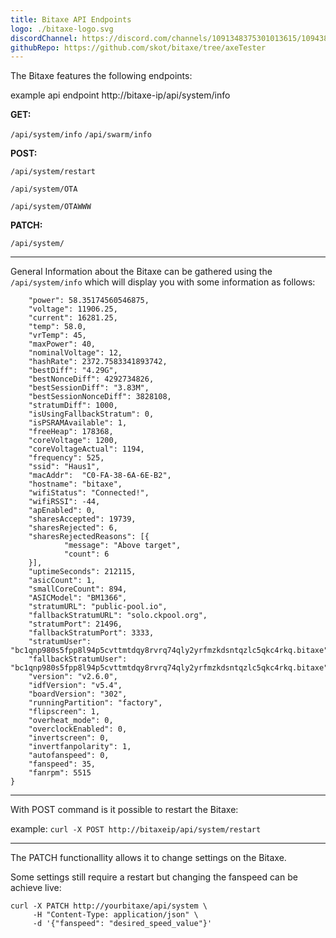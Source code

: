 ```yaml
---
title: Bitaxe API Endpoints
logo: ./bitaxe-logo.svg
discordChannel: https://discord.com/channels/1091348375301013615/1094385604982210633
githubRepo: https://github.com/skot/bitaxe/tree/axeTester
---
```


The Bitaxe features the following endpoints:

example api endpoint http://bitaxe-ip/api/system/info

**GET:**

`/api/system/info`
`/api/swarm/info`

**POST:**

`/api/system/restart`

`/api/system/OTA`

`/api/system/OTAWWW`

**PATCH:**

`/api/system/`

---

General Information about the Bitaxe can be gathered using the `/api/system/info` which will display you with some information as follows:

```{
    "power": 58.35174560546875,
    "voltage": 11906.25,
    "current": 16281.25,
    "temp": 58.0,
    "vrTemp": 45,
    "maxPower": 40,
    "nominalVoltage": 12,
    "hashRate": 2372.7583341893742,
	"bestDiff":	"4.29G",
	"bestNonceDiff": 4292734826,
	"bestSessionDiff": "3.83M",
	"bestSessionNonceDiff":	3828108,
    "stratumDiff": 1000,
    "isUsingFallbackStratum": 0,
	"isPSRAMAvailable":	1,
    "freeHeap": 178368,
    "coreVoltage": 1200,
    "coreVoltageActual": 1194,
    "frequency": 525,
    "ssid": "Haus1",
    "macAddr":	"C0-FA-38-6A-6E-B2",
    "hostname":	"bitaxe",
    "wifiStatus": "Connected!",
    "wifiRSSI":	-44,
    "apEnabled": 0,
    "sharesAccepted": 19739,
    "sharesRejected": 6,
    "sharesRejectedReasons": [{
			"message": "Above target",
			"count": 6
	}],
    "uptimeSeconds": 212115,
    "asicCount": 1,
    "smallCoreCount": 894,
    "ASICModel": "BM1366",
    "stratumURL": "public-pool.io",
    "fallbackStratumURL": "solo.ckpool.org",
    "stratumPort": 21496,
    "fallbackStratumPort": 3333,
    "stratumUser": "bc1qnp980s5fpp8l94p5cvttmtdqy8rvrq74qly2yrfmzkdsntqzlc5qkc4rkq.bitaxe",
    "fallbackStratumUser": "bc1qnp980s5fpp8l94p5cvttmtdqy8rvrq74qly2yrfmzkdsntqzlc5qkc4rkq.bitaxe",
    "version": "v2.6.0",
    "idfVersion": "v5.4",
    "boardVersion": "302",
    "runningPartition": "factory",
    "flipscreen": 1,
    "overheat_mode": 0,
    "overclockEnabled":	0,
    "invertscreen": 0,
    "invertfanpolarity": 1,
    "autofanspeed": 0,
    "fanspeed": 35,
	"fanrpm": 5515
}
```

---

With POST command is it possible to restart the Bitaxe:

example:
`curl -X POST http://bitaxeip/api/system/restart`

---

The PATCH functionallity allows it to change settings on the Bitaxe.

Some settings still require a restart but changing the fanspeed can be achieve live:

```
curl -X PATCH http://yourbitaxe/api/system \
     -H "Content-Type: application/json" \
     -d '{"fanspeed": "desired_speed_value"}'
```
